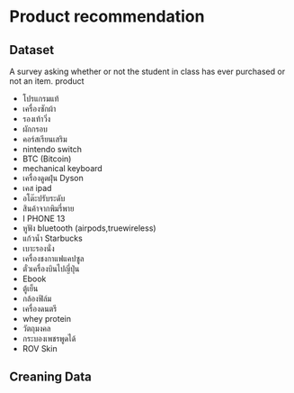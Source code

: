 # Product recommendation

## Dataset
A survey asking whether or not the student in class has ever purchased or not an item.
product
- โปรแกรมแท้
- เครื่องซักผ้า
- รองเท้าวิ่ง
- ผักกรอบ
- คอร์สเรียนเสริม
- nintendo switch
- BTC (Bitcoin)
- mechanical keyboard
- เครื่องดูดฝุ่น Dyson
- เคส ipad
- อโต๊ะปรับระดับ
- สินค้าจากพิมรี่พาย
- I PHONE 13
- หูฟัง bluetooth (airpods,truewireless)
- แก้วน้ำ Starbucks
- เบาะรองนั่ง
- เครื่องชงกาแฟแคปซูล
- ตั๋วเครื่องบินไปญี่ปุ่น
- Ebook
- ตู้เย็น
- กล้องฟิล์ม
- เครื่องดนตรี
- whey protein
- วัตถุมงคล
- กระบองเพชรพูดได้
- ROV Skin

## Creaning Data
